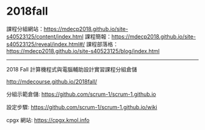 ﻿# 2018fall

課程分組網站：https://mdecp2018.github.io/site-s40523125/content/index.html
課程簡報：https://mdecp2018.github.io/site-s40523125/reveal/index.html#/
課程部落格：https://mdecp2018.github.io/site-s40523125/blog/index.html

---

2018 Fall 計算機程式與電腦輔助設計實習課程分組倉儲

http://mdecourse.github.io/2018fall/

分組示範倉儲: https://github.com/scrum-1/scrum-1.github.io

設定步驟: https://github.com/scrum-1/scrum-1.github.io/wiki

cpgx 網站: https://cpgx.kmol.info

